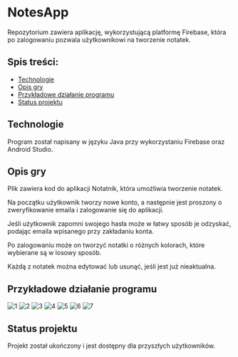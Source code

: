 # NotesApp
Repozytorium zawiera aplikację, wykorzystującą platformę Firebase, która po zalogowaniu pozwala użytkownikowi na tworzenie notatek.

## Spis treści:
* [Technologie](#technologie)
* [Opis gry](#opis-gry)
* [Przykładowe działanie programu](#przykładowe-działanie-programu)
* [Status projektu](#status-projektu)

## Technologie
Program został napisany w języku Java przy wykorzystaniu Firebase oraz Android Studio.

## Opis gry
Plik zawiera kod do aplikacji Notatnik, która umożliwia tworzenie notatek.

Na początku użytkownik tworzy nowe konto, a następnie jest proszony o zweryfikowanie emaila i zalogowanie się do aplikacji.

Jeśli użytkownik zapomni swojego hasła może w łatwy sposób je odzyskać, podając emaila wpisanego przy zakładaniu konta.

Po zalogowaniu może on tworzyć notatki o różnych kolorach, które wybierane są w losowy sposób.

Każdą z notatek można edytować lub usunąć, jeśli jest już nieaktualna.
 
## Przykładowe działanie programu
![1](https://user-images.githubusercontent.com/79590271/171444488-c04518c5-9e24-4107-8e14-3a1e3f0cc5b6.jpg) ![2](https://user-images.githubusercontent.com/79590271/171444485-42891c27-9af7-4cc4-8993-9f8279c1e6c0.jpg)
![3](https://user-images.githubusercontent.com/79590271/171444479-857adf24-5553-4bf0-a1a0-6702c5bf02ad.jpg) ![4](https://user-images.githubusercontent.com/79590271/171444527-2b21d3da-09fc-4dba-8d61-28e1990b7bb2.jpg)
![5](https://user-images.githubusercontent.com/79590271/171444545-b424fd09-4741-47a8-b23d-dc3f2b5089db.jpg) ![6](https://user-images.githubusercontent.com/79590271/171444547-b5d79d1c-8f5a-4f50-8292-b6d43e56408b.jpg)
![7](https://user-images.githubusercontent.com/79590271/171444541-4e74c557-95f6-4c4f-94a2-9b551ff7af60.jpg)

## Status projektu
Projekt został ukończony i jest dostępny dla przyszłych użytkowników.
